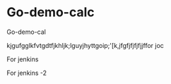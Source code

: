 # Go-demo-calc
Go-demo-cal


kjgufgglkfvtgdtfjkhljk;lguyjhyttgoip;'[k,jfgfjfjfjfjjffor joc


For jenkins

For jenkins -2
